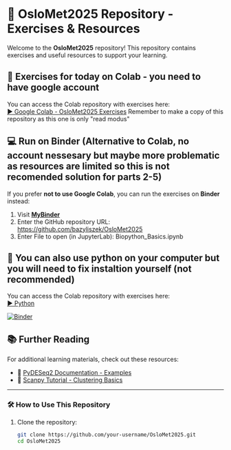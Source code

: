 # 📂 OsloMet2025 Repository - Exercises & Resources

Welcome to the **OsloMet2025** repository! This repository contains exercises and useful resources to support your learning.

## 🚀 Exercises for today on Colab - you need to have google account 
You can access the Colab repository with exercises here:  
[▶ Google Colab - OsloMet2025 Exercises](https://colab.research.google.com/drive/1Mpyixpcu75rwM17OolBFIogP9kBqpw-T#scrollTo=CTvu5SmoXvOn)
Remember to make a copy of this repository as this one is only "read modus"


## 💻 Run on Binder (Alternative to Colab, no account nessesary but maybe more problematic as resources are limited so this is not recomended solution for parts 2-5)
If you prefer **not to use Google Colab**, you can run the exercises on **Binder** instead:

1. Visit **[MyBinder](https://mybinder.org/)**  
2. Enter the GitHub repository URL:  https://github.com/bazyliszek/OsloMet2025
3. Enter File to open (in JupyterLab): Biopython_Basics.ipynb


## 🚀 You can also use python on your computer but you will need to fix instaltion yourself (not recommended) 
You can access the Colab repository with exercises here:  
[▶ Python](biopython_basics.py)

[![Binder](https://mybinder.org/badge_logo.svg)](https://mybinder.org/v2/gh/bazyliszek/OsloMet2025/HEAD?urlpath=%2Fdoc%2Ftree%2FBiopython_Basics.ipynb)


## 📚 Further Reading
For additional learning materials, check out these resources:  
- 📖 [PyDESeq2 Documentation - Examples](https://pydeseq2.readthedocs.io/en/stable/auto_examples/index.html)  
- 📖 [Scanpy Tutorial - Clustering Basics](https://scanpy.readthedocs.io/en/stable/tutorials/basics/clustering.html)  

---

### 🛠 How to Use This Repository
1. Clone the repository:
   ```bash
   git clone https://github.com/your-username/OsloMet2025.git
   cd OsloMet2025
